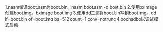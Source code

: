1.nasm编译boot.asm为boot.bin。nasm boot.asm -o boot.bin
2.使用bximage创建boot.img。bximage boot.img
3.使用dd工具将boot.bin写到boot.img。dd if=boot.bin of=boot.img bs=512 count=1 conv=notrunc
4.bochsdbg以调试模式启动